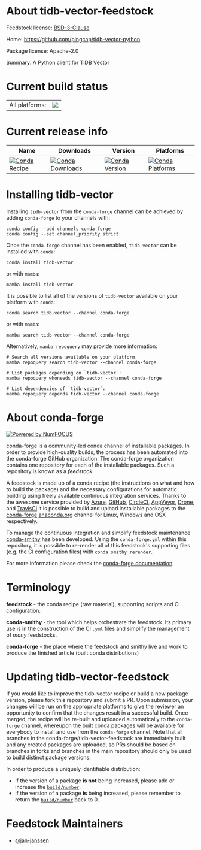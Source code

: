 About tidb-vector-feedstock
===========================

Feedstock license: [BSD-3-Clause](https://github.com/conda-forge/tidb-vector-feedstock/blob/main/LICENSE.txt)

Home: https://github.com/pingcap/tidb-vector-python

Package license: Apache-2.0

Summary: A Python client for TiDB Vector

Current build status
====================


<table><tr><td>All platforms:</td>
    <td>
      <a href="https://dev.azure.com/conda-forge/feedstock-builds/_build/latest?definitionId=22631&branchName=main">
        <img src="https://dev.azure.com/conda-forge/feedstock-builds/_apis/build/status/tidb-vector-feedstock?branchName=main">
      </a>
    </td>
  </tr>
</table>

Current release info
====================

| Name | Downloads | Version | Platforms |
| --- | --- | --- | --- |
| [![Conda Recipe](https://img.shields.io/badge/recipe-tidb--vector-green.svg)](https://anaconda.org/conda-forge/tidb-vector) | [![Conda Downloads](https://img.shields.io/conda/dn/conda-forge/tidb-vector.svg)](https://anaconda.org/conda-forge/tidb-vector) | [![Conda Version](https://img.shields.io/conda/vn/conda-forge/tidb-vector.svg)](https://anaconda.org/conda-forge/tidb-vector) | [![Conda Platforms](https://img.shields.io/conda/pn/conda-forge/tidb-vector.svg)](https://anaconda.org/conda-forge/tidb-vector) |

Installing tidb-vector
======================

Installing `tidb-vector` from the `conda-forge` channel can be achieved by adding `conda-forge` to your channels with:

```
conda config --add channels conda-forge
conda config --set channel_priority strict
```

Once the `conda-forge` channel has been enabled, `tidb-vector` can be installed with `conda`:

```
conda install tidb-vector
```

or with `mamba`:

```
mamba install tidb-vector
```

It is possible to list all of the versions of `tidb-vector` available on your platform with `conda`:

```
conda search tidb-vector --channel conda-forge
```

or with `mamba`:

```
mamba search tidb-vector --channel conda-forge
```

Alternatively, `mamba repoquery` may provide more information:

```
# Search all versions available on your platform:
mamba repoquery search tidb-vector --channel conda-forge

# List packages depending on `tidb-vector`:
mamba repoquery whoneeds tidb-vector --channel conda-forge

# List dependencies of `tidb-vector`:
mamba repoquery depends tidb-vector --channel conda-forge
```


About conda-forge
=================

[![Powered by
NumFOCUS](https://img.shields.io/badge/powered%20by-NumFOCUS-orange.svg?style=flat&colorA=E1523D&colorB=007D8A)](https://numfocus.org)

conda-forge is a community-led conda channel of installable packages.
In order to provide high-quality builds, the process has been automated into the
conda-forge GitHub organization. The conda-forge organization contains one repository
for each of the installable packages. Such a repository is known as a *feedstock*.

A feedstock is made up of a conda recipe (the instructions on what and how to build
the package) and the necessary configurations for automatic building using freely
available continuous integration services. Thanks to the awesome service provided by
[Azure](https://azure.microsoft.com/en-us/services/devops/), [GitHub](https://github.com/),
[CircleCI](https://circleci.com/), [AppVeyor](https://www.appveyor.com/),
[Drone](https://cloud.drone.io/welcome), and [TravisCI](https://travis-ci.com/)
it is possible to build and upload installable packages to the
[conda-forge](https://anaconda.org/conda-forge) [anaconda.org](https://anaconda.org/)
channel for Linux, Windows and OSX respectively.

To manage the continuous integration and simplify feedstock maintenance
[conda-smithy](https://github.com/conda-forge/conda-smithy) has been developed.
Using the ``conda-forge.yml`` within this repository, it is possible to re-render all of
this feedstock's supporting files (e.g. the CI configuration files) with ``conda smithy rerender``.

For more information please check the [conda-forge documentation](https://conda-forge.org/docs/).

Terminology
===========

**feedstock** - the conda recipe (raw material), supporting scripts and CI configuration.

**conda-smithy** - the tool which helps orchestrate the feedstock.
                   Its primary use is in the construction of the CI ``.yml`` files
                   and simplify the management of *many* feedstocks.

**conda-forge** - the place where the feedstock and smithy live and work to
                  produce the finished article (built conda distributions)


Updating tidb-vector-feedstock
==============================

If you would like to improve the tidb-vector recipe or build a new
package version, please fork this repository and submit a PR. Upon submission,
your changes will be run on the appropriate platforms to give the reviewer an
opportunity to confirm that the changes result in a successful build. Once
merged, the recipe will be re-built and uploaded automatically to the
`conda-forge` channel, whereupon the built conda packages will be available for
everybody to install and use from the `conda-forge` channel.
Note that all branches in the conda-forge/tidb-vector-feedstock are
immediately built and any created packages are uploaded, so PRs should be based
on branches in forks and branches in the main repository should only be used to
build distinct package versions.

In order to produce a uniquely identifiable distribution:
 * If the version of a package **is not** being increased, please add or increase
   the [``build/number``](https://docs.conda.io/projects/conda-build/en/latest/resources/define-metadata.html#build-number-and-string).
 * If the version of a package **is** being increased, please remember to return
   the [``build/number``](https://docs.conda.io/projects/conda-build/en/latest/resources/define-metadata.html#build-number-and-string)
   back to 0.

Feedstock Maintainers
=====================

* [@jan-janssen](https://github.com/jan-janssen/)

